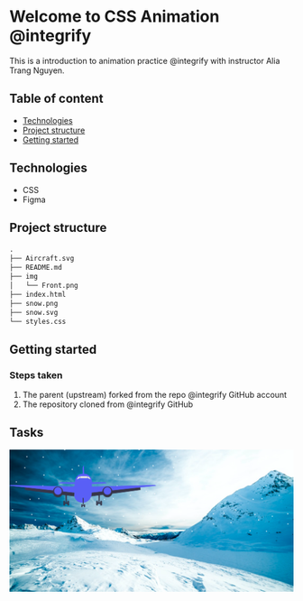 # Welcome to CSS Animation @integrify
This is a introduction to animation practice @integrify with instructor Alia Trang Nguyen.

## Table of content
- [Technologies](#technologies)
- [Project structure](#project-structure)
- [Getting started](#getting-started)

## Technologies
- CSS
- Figma


## Project structure
```shell
.
├── Aircraft.svg
├── README.md
├── img
│   └── Front.png
├── index.html
├── snow.png
├── snow.svg
└── styles.css
```


## Getting started
### Steps taken 
<ol>
    <li>The parent (upstream) forked from the repo @integrify GitHub account </li>
    <li>The repository cloned from @integrify GitHub </li>
</ol>

## Tasks
![task1](/img/Front.png)